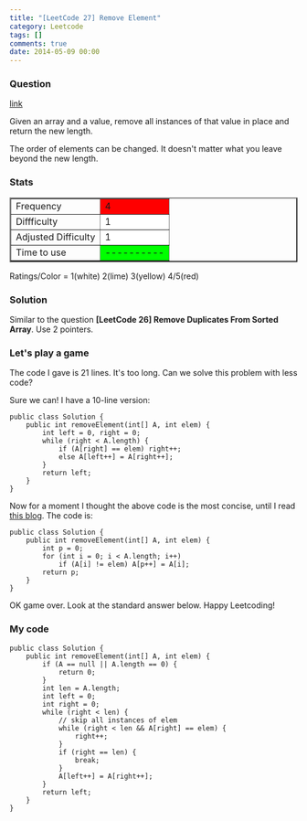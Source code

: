 ```yaml
---
title: "[LeetCode 27] Remove Element"
category: Leetcode
tags: []
comments: true
date: 2014-05-09 00:00
---
```



### Question

[link](http://oj.leetcode.com/problems/remove-element/)

<div class="question-content">
            <p></p><p>Given an array and a value, remove all instances of that value in place and return the new length.
</p>

<p>
The order of elements can be changed. It doesn't matter what you leave beyond the new length.
</p><p></p>
</div>

### Stats

<table border="2">
	<tr>
		<td>Frequency</td>
		<td bgcolor="red">4</td>
	</tr>
	<tr>
		<td>Diffficulty</td>
		<td bgcolor="white">1</td>
	</tr>
	<tr>
		<td>Adjusted Difficulty</td>
		<td bgcolor="white">1</td>
	</tr>
	<tr>
		<td>Time to use</td>
		<td bgcolor="lime">----------</td>
	</tr>
</table>

Ratings/Color = 1(white) 2(lime) 3(yellow) 4/5(red)

### Solution

Similar to the question **[LeetCode 26] Remove Duplicates From Sorted Array**. Use 2 pointers.

### Let's play a game

The code I gave is 21 lines. It's too long. Can we solve this problem with less code?

Sure we can! I have a 10-line version:

    public class Solution {
        public int removeElement(int[] A, int elem) {
            int left = 0, right = 0;
            while (right < A.length) {
                if (A[right] == elem) right++;
                else A[left++] = A[right++];
            }
            return left;
        }
    }

Now for a moment I thought the above code is the most concise, until I read [this blog](http://needjobasap.blogspot.sg/2014/01/removeelement-leetcode.html). The code is:

    public class Solution {
        public int removeElement(int[] A, int elem) {
            int p = 0;
            for (int i = 0; i < A.length; i++)
                if (A[i] != elem) A[p++] = A[i];
            return p;
        }
    }

OK game over. Look at the standard answer below. Happy Leetcoding!

### My code

    public class Solution {
        public int removeElement(int[] A, int elem) {
            if (A == null || A.length == 0) {
                return 0;
            }
            int len = A.length;
            int left = 0;
            int right = 0;
            while (right < len) {
                // skip all instances of elem
                while (right < len && A[right] == elem) {
                    right++;
                }
                if (right == len) {
                    break;
                }
                A[left++] = A[right++];
            }
            return left;
        }
    }
